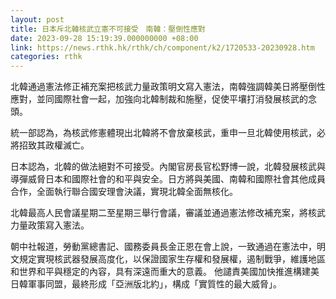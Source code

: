 ```yaml
---
layout: post
title: 日本斥北韓核武立憲不可接受　南韓：壓倒性應對
date: 2023-09-28 15:19:39.000000000 +08:00
link: https://news.rthk.hk/rthk/ch/component/k2/1720533-20230928.htm
categories: rthk
---
```


北韓通過憲法修正補充案把核武力量政策明文寫入憲法，南韓強調韓美日將壓倒性應對，並同國際社會一起，加強向北韓制裁和施壓，促使平壤打消發展核武的念頭。

統一部認為，為核武修憲體現出北韓將不會放棄核武，重申一旦北韓使用核武，必將招致其政權滅亡。

日本認為，北韓的做法絕對不可接受。內閣官房長官松野博一說，北韓發展核武與導彈威脅日本和國際社會的和平與安全。日方將與美國、南韓和國際社會其他成員合作，全面執行聯合國安理會決議，實現北韓全面無核化。

北韓最高人民會議星期二至星期三舉行會議，審議並通過憲法修改補充案，將核武力量政策寫入憲法。

朝中社報道，勞動黨總書記、國務委員長金正恩在會上說，一致通過在憲法中，明文規定實現核武器發展高度化，以保證國家生存權和發展權，遏制戰爭，維護地區和世界和平與穩定的內容，具有深遠而重大的意義。
他譴責美國加快推進構建美日韓軍事同盟，最終形成「亞洲版北約」，構成「實質性的最大威脅」。
